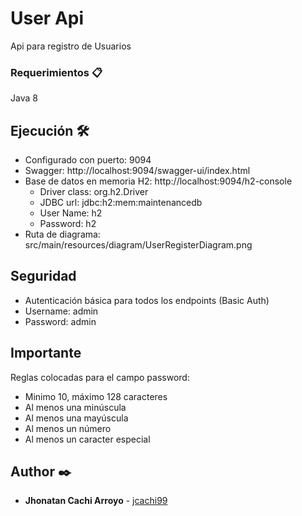 # User Api

 Api para registro de Usuarios

### Requerimientos 📋

Java 8

## Ejecución 🛠️

* Configurado con puerto: 9094
* Swagger: http://localhost:9094/swagger-ui/index.html
* Base de datos en memoria H2: http://localhost:9094/h2-console
  * Driver class: org.h2.Driver
  * JDBC url: jdbc:h2:mem:maintenancedb
  * User Name: h2
  * Password: h2
* Ruta de diagrama: src/main/resources/diagram/UserRegisterDiagram.png

## Seguridad

* Autenticación básica para todos los endpoints (Basic Auth)
 * Username: admin
 * Password: admin
  
## Importante

Reglas colocadas para el campo password:

* Minimo 10, máximo 128 caracteres
* Al menos una minúscula
* Al menos una mayúscula
* Al menos un número
* Al menos un caracter especial

## Author ✒️

* **Jhonatan Cachi Arroyo**  - [jcachi99](https://github.com/jcachi99)
